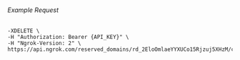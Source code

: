
###### Example Request
```curl \
-XDELETE \
-H "Authorization: Bearer {API_KEY}" \
-H "Ngrok-Version: 2" \
https://api.ngrok.com/reserved_domains/rd_2EloOmlaeYYXUCo15Rjzuj5XHzM/certificate_management_policy

